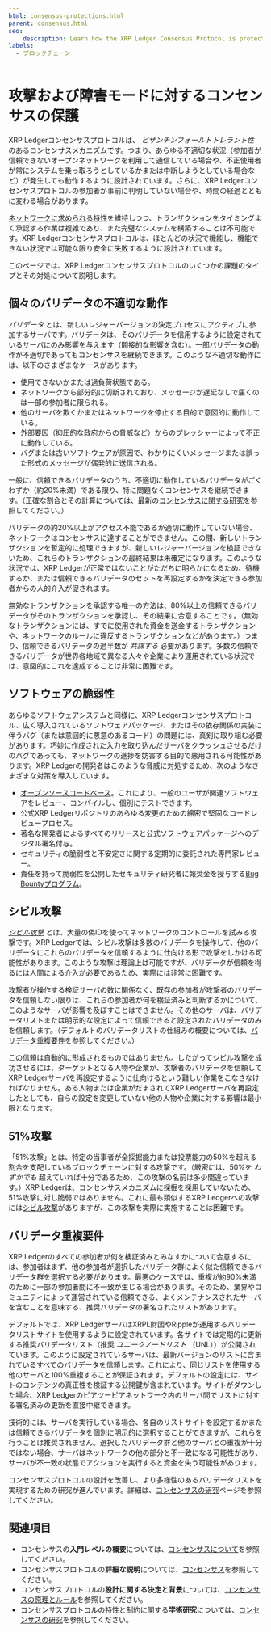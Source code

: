 ```yaml
---
html: consensus-protections.html
parent: consensus.html
seo:
    description: Learn how the XRP Ledger Consensus Protocol is protected against various problems and attacks that may occur in a decentralized financial system. #TODO: translate
labels:
  - ブロックチェーン
---
```

# 攻撃および障害モードに対するコンセンサスの保護

XRP Ledgerコンセンサスプロトコルは、 _ビザンチンフォールトトレラント性_ のあるコンセンサスメカニズムです。つまり、あらゆる不適切な状況（参加者が信頼できないオープンネットワークを利用して通信している場合や、不正使用者が常にシステムを乗っ取ろうとしているかまたは中断しようとしている場合など）が発生しても動作するように設計されています。さらに、XRP Ledgerコンセンサスプロトコルの参加者が事前に判明していない場合や、時間の経過とともに変わる場合があります。

[ネットワークに求められる特性](index.md#コンセンサスプロトコルの特性)を維持しつつ、トランザクションをタイミングよく承認する作業は複雑であり、また完璧なシステムを構築することは不可能です。XRP Ledgerコンセンサスプロトコルは、ほとんどの状況で機能し、機能できない状況では可能な限り安全に失敗するように設計されています。

このページでは、XRP Ledgerコンセンサスプロトコルのいくつかの課題のタイプとその対処について説明します。

## 個々のバリデータの不適切な動作

_バリデータ_ とは、新しいレジャーバージョンの決定プロセスにアクティブに参加するサーバです。バリデータは、そのバリデータを信用するように設定されているサーバにのみ影響を与えます（間接的な影響を含む）。一部バリデータの動作が不適切であってもコンセンサスを継続できます。このような不適切な動作には、以下のさまざまなケースがあります。

- 使用できないかまたは過負荷状態である。
- ネットワークから部分的に切断されており、メッセージが遅延なしで届くのは一部の参加者に限られる。
- 他のサーバを欺くかまたはネットワークを停止する目的で意図的に動作している。
- 外部要因（抑圧的な政府からの脅威など）からのプレッシャーによって不正に動作している。
- バグまたは古いソフトウェアが原因で、わかりにくいメッセージまたは誤った形式のメッセージが偶発的に送信される。

一般に、信頼できるバリデータのうち、不適切に動作しているバリデータがごくわずか（約20%未満）である限り、特に問題なくコンセンサスを継続できます。（正確な割合とその計算については、最新の[コンセンサスに関する研究](consensus-research.md)を参照してください。）

バリデータの約20%以上がアクセス不能であるか適切に動作していない場合、ネットワークはコンセンサスに達することができません。この間、新しいトランザクションを暫定的に処理できますが、新しいレジャーバージョンを検証できないため、これらのトランザクションの最終結果は未確定になります。このような状況では、XRP Ledgerが正常ではないことがただちに明らかになるため、待機するか、または信頼できるバリデータのセットを再設定するかを決定できる参加者からの人的介入が促されます。

無効なトランザクションを承認する唯一の方法は、80%以上の信頼できるバリデータがそのトランザクションを承認し、その結果に合意することです。（無効なトランザクションには、すでに使用された資金を送金するトランザクションや、ネットワークのルールに違反するトランザクションなどがあります。）つまり、信頼できるバリデータの過半数が _共謀する_ 必要があります。多数の信頼できるバリデータが世界各地域で異なる人々や企業により運用されている状況では、意図的にこれを達成することは非常に困難です。


## ソフトウェアの脆弱性

あらゆるソフトウェアシステムと同様に、XRP Ledgerコンセンサスプロトコル、広く導入されているソフトウェアパッケージ、またはその依存関係の実装に伴うバグ（または意図的に悪意のあるコード）の問題には、真剣に取り組む必要があります。巧妙に作成された入力を取り込んだサーバをクラッシュさせるだけのバグであっても、ネットワークの進捗を妨害する目的で悪用される可能性があります。XRP Ledgerの開発者はこのような脅威に対処するため、次のようなさまざまな対策を導入しています。

- [オープンソースコードベース](https://github.com/XRPLF/rippled/)。これにより、一般のユーザが関連ソフトウェアをレビュー、コンパイルし、個別にテストできます。
- 公式XRP Ledgerリポジトリのあらゆる変更のための綿密で堅固なコードレビュープロセス。
- 著名な開発者によるすべてのリリースと公式ソフトウェアパッケージへのデジタル署名付与。
- セキュリティの脆弱性と不安定さに関する定期的に委託された専門家レビュー。
- 責任を持って脆弱性を公開したセキュリティ研究者に報奨金を授与する[Bug Bountyプログラム](https://ripple.com/bug-bounty/)。


## シビル攻撃

_[シビル攻撃](https://en.wikipedia.org/wiki/Sybil_attack)_ とは、大量の偽IDを使ってネットワークのコントロールを試みる攻撃です。XRP Ledgerでは、シビル攻撃は多数のバリデータを操作して、他のバリデータにこれらのバリデータを信頼するように仕向ける形で攻撃をしかける可能性があります。このような攻撃は理論上は可能ですが、バリデータが信頼を得るには人間による介入が必要であるため、実際には非常に困難です。

攻撃者が操作する検証サーバの数に関係なく、既存の参加者が攻撃者のバリデータを信頼しない限りは、これらの参加者が何を検証済みと判断するかについて、このようなサーバが影響を及ぼすことはできません。その他のサーバは、バリデータリストまたは明示的な設定によって信頼できると設定されたバリデータのみを信頼します。（デフォルトのバリデータリストの仕組みの概要については、[バリデータ重複要件](#バリデータ重複要件)を参照してください。）

この信頼は自動的に形成されるものではありません。したがってシビル攻撃を成功させるには、ターゲットとなる人物や企業が、攻撃者のバリデータを信頼してXRP Ledgerサーバを再設定するように仕向けるという難しい作業をこなさなければなりません。ある人物または企業がだまされてXRP Ledgerサーバを再設定したとしても、自らの設定を変更していない他の人物や企業に対する影響は最小限となります。


## 51%攻撃

「51%攻撃」とは、特定の当事者が全採掘能力または投票能力の50%を超える割合を支配しているブロックチェーンに対する攻撃です。（厳密には、50%を _わずかでも_ 超えていれば十分であるため、この攻撃の名前は多少間違っています。）XRP Ledgerは、コンセンサスメカニズムに採掘を採用していないため、51%攻撃に対し脆弱ではありません。これに最も類似するXRP Ledgerへの攻撃には[シビル攻撃](#シビル攻撃)がありますが、この攻撃を実際に実施することは困難です。


## バリデータ重複要件

XRP Ledgerのすべての参加者が何を検証済みとみなすかについて合意するには、参加者はまず、他の参加者が選択したバリデータ群によく似た信頼できるバリデータ群を選択する必要があります。最悪のケースでは、重複が約90%未満のために一部の参加者間に不一致が生じる場合があります。そのため、業界やコミュニティによって運営されている信頼できる、よくメンテナンスされたサーバを含むことを意味する、推奨バリデータの署名されたリストがあります。

デフォルトでは、XRP LedgerサーバはXRPL財団やRippleが運用するバリデータリストサイトを使用するように設定されています。各サイトでは定期的に更新する推奨バリデータリスト（推奨 _ユニークノードリスト_ （UNL））が公開されています。このように設定されているサーバは、最新バージョンのリストに含まれているすべてのバリデータを信頼します。これにより、同じリストを使用する他のサーバと100%重複することが保証されます。デフォルトの設定には、サイトのコンテンツの真正性を検証する公開鍵が含まれています。サイトがダウンした場合、XRP Ledgerのピアツーピアネットワーク内のサーバ間でリストに対する署名済みの更新を直接中継できます。

技術的には、サーバを実行している場合、各自のリストサイトを設定するかまたは信頼できるバリデータを個別に明示的に選択することができますが、これらを行うことは推奨されません。選択したバリデータ群と他のサーバとの重複が十分ではない場合、サーバはネットワークの他の部分と不一致になる可能性があり、サーバが不一致の状態でアクションを実行すると資金を失う可能性があります。

コンセンサスプロトコルの設計を改善し、より多様性のあるバリデータリストを実現するための研究が進んでいます。詳細は、[コンセンサスの研究](consensus-research.md)ページを参照してください。


## 関連項目

- コンセンサスの**入門レベルの概要**については、[コンセンサスについて](index.md)を参照してください。
- コンセンサスプロトコルの**詳細な説明**については、[コンセンサス](index.md)を参照してください。
- コンセンサスプロトコルの**設計に関する決定と背景**については、[コンセンサスの原理とルール](consensus-principles-and-rules.md)を参照してください。
- コンセンサスプロトコルの特性と制約に関する**学術研究**については、[コンセンサスの研究](consensus-research.md)を参照してください。

